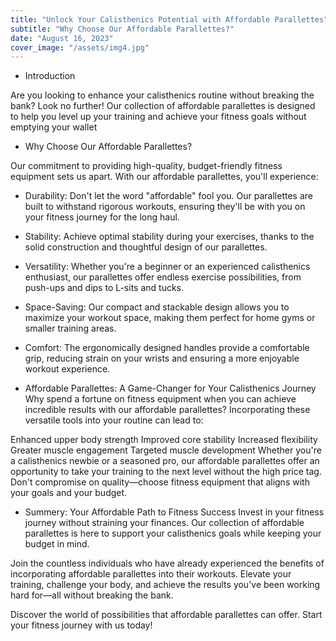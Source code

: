 ```yaml
---
title: "Unlock Your Calisthenics Potential with Affordable Parallettes"
subtitle: "Why Choose Our Affordable Parallettes?"
date: "August 16, 2023"
cover_image: "/assets/img4.jpg"
---
```


* Introduction

Are you looking to enhance your calisthenics routine without breaking the bank? Look no further! Our collection of affordable parallettes is designed to help you level up your training and achieve your fitness goals without emptying your wallet

* Why Choose Our Affordable Parallettes?

Our commitment to providing high-quality, budget-friendly fitness equipment sets us apart. With our affordable parallettes, you'll experience:

* Durability: 
Don't let the word "affordable" fool you. Our parallettes are built to withstand rigorous workouts, ensuring they'll be with you on your fitness journey for the long haul.

* Stability: 
Achieve optimal stability during your exercises, thanks to the solid construction and thoughtful design of our parallettes.

* Versatility: 
Whether you're a beginner or an experienced calisthenics enthusiast, our parallettes offer endless exercise possibilities, from push-ups and dips to L-sits and tucks.

* Space-Saving: 
Our compact and stackable design allows you to maximize your workout space, making them perfect for home gyms or smaller training areas.

* Comfort: 
The ergonomically designed handles provide a comfortable grip, reducing strain on your wrists and ensuring a more enjoyable workout experience.

* Affordable Parallettes: 
A Game-Changer for Your Calisthenics Journey
Why spend a fortune on fitness equipment when you can achieve incredible results with our affordable parallettes? Incorporating these versatile tools into your routine can lead to:

Enhanced upper body strength
Improved core stability
Increased flexibility
Greater muscle engagement
Targeted muscle development
Whether you're a calisthenics newbie or a seasoned pro, our affordable parallettes offer an opportunity to take your training to the next level without the high price tag. Don't compromise on quality—choose fitness equipment that aligns with your goals and your budget.

* Summery: 
Your Affordable Path to Fitness Success
Invest in your fitness journey without straining your finances. Our collection of affordable parallettes is here to support your calisthenics goals while keeping your budget in mind.

Join the countless individuals who have already experienced the benefits of incorporating affordable parallettes into their workouts. Elevate your training, challenge your body, and achieve the results you've been working hard for—all without breaking the bank.

Discover the world of possibilities that affordable parallettes can offer. Start your fitness journey with us today!